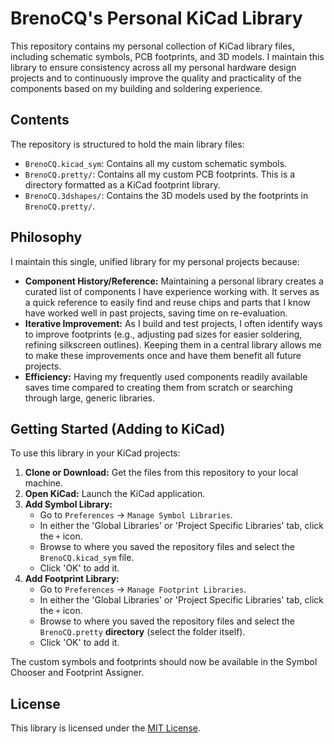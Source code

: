 # BrenoCQ's Personal KiCad Library

This repository contains my personal collection of KiCad library files, including schematic symbols, PCB footprints, and 3D models. I maintain this library to ensure consistency across all my personal hardware design projects and to continuously improve the quality and practicality of the components based on my building and soldering experience.

## Contents

The repository is structured to hold the main library files:

* `BrenoCQ.kicad_sym`: Contains all my custom schematic symbols.
* `BrenoCQ.pretty/`: Contains all my custom PCB footprints. This is a directory formatted as a KiCad footprint library.
* `BrenoCQ.3dshapes/`: Contains the 3D models used by the footprints in `BrenoCQ.pretty/`.

## Philosophy

I maintain this single, unified library for my personal projects because:

* **Component History/Reference:** Maintaining a personal library creates a curated list of components I have experience working with. It serves as a quick reference to easily find and reuse chips and parts that I know have worked well in past projects, saving time on re-evaluation.
* **Iterative Improvement:** As I build and test projects, I often identify ways to improve footprints (e.g., adjusting pad sizes for easier soldering, refining silkscreen outlines). Keeping them in a central library allows me to make these improvements once and have them benefit all future projects.
* **Efficiency:** Having my frequently used components readily available saves time compared to creating them from scratch or searching through large, generic libraries.

## Getting Started (Adding to KiCad)

To use this library in your KiCad projects:

1.  **Clone or Download:** Get the files from this repository to your local machine.
2.  **Open KiCad:** Launch the KiCad application.
3.  **Add Symbol Library:**
    * Go to `Preferences` -> `Manage Symbol Libraries`.
    * In either the 'Global Libraries' or 'Project Specific Libraries' tab, click the `+` icon.
    * Browse to where you saved the repository files and select the `BrenoCQ.kicad_sym` file.
    * Click 'OK' to add it.
4.  **Add Footprint Library:**
    * Go to `Preferences` -> `Manage Footprint Libraries`.
    * In either the 'Global Libraries' or 'Project Specific Libraries' tab, click the `+` icon.
    * Browse to where you saved the repository files and select the `BrenoCQ.pretty` **directory** (select the folder itself).
    * Click 'OK' to add it.

The custom symbols and footprints should now be available in the Symbol Chooser and Footprint Assigner.

## License

This library is licensed under the [MIT License](LICENSE).
